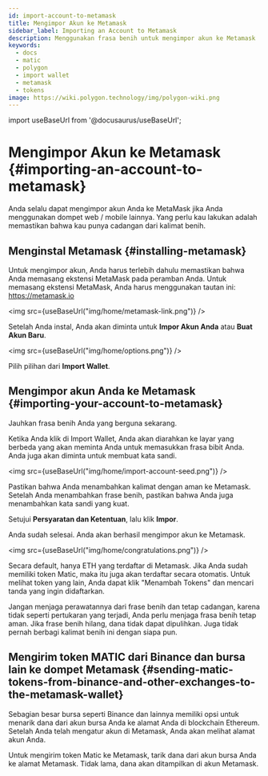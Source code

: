```yaml
---
id: import-account-to-metamask
title: Mengimpor Akun ke Metamask
sidebar_label: Importing an Account to Metamask
description: Menggunakan frasa benih untuk mengimpor akun ke Metamask
keywords:
  - docs
  - matic
  - polygon
  - import wallet
  - metamask
  - tokens
image: https://wiki.polygon.technology/img/polygon-wiki.png
---
```

import useBaseUrl from '@docusaurus/useBaseUrl';

# Mengimpor Akun ke Metamask {#importing-an-account-to-metamask}

Anda selalu dapat mengimpor akun Anda ke MetaMask jika Anda menggunakan dompet web / mobile lainnya. Yang perlu kau lakukan adalah memastikan bahwa kau punya cadangan dari kalimat benih.

## Menginstal Metamask {#installing-metamask}

Untuk mengimpor akun, Anda harus terlebih dahulu memastikan bahwa Anda memasang ekstensi MetaMask pada peramban Anda. Untuk memasang ekstensi MetaMask, Anda harus menggunakan tautan ini: https://metamask.io

<img src={useBaseUrl("img/home/metamask-link.png")} />

Setelah Anda instal, Anda akan diminta untuk **Impor Akun Anda** atau **Buat Akun Baru**.

<img src={useBaseUrl("img/home/options.png")} />

Pilih pilihan dari **Import Wallet**.

## Mengimpor akun Anda ke Metamask {#importing-your-account-to-metamask}

Jauhkan frasa benih Anda yang berguna sekarang.

Ketika Anda klik di Import Wallet, Anda akan diarahkan ke layar yang berbeda yang akan meminta Anda untuk memasukkan frasa bibit Anda. Anda juga akan diminta untuk membuat kata sandi.

<img src={useBaseUrl("img/home/import-account-seed.png")} />

Pastikan bahwa Anda menambahkan kalimat dengan aman ke Metamask. Setelah Anda menambahkan frase benih, pastikan bahwa Anda juga menambahkan kata sandi yang kuat.

Setujui **Persyaratan dan Ketentuan**, lalu klik **Impor**.

Anda sudah selesai. Anda akan berhasil mengimpor akun ke Metamask.

<img src={useBaseUrl("img/home/congratulations.png")} />

Secara default, hanya ETH yang terdaftar di Metamask. Jika Anda sudah memiliki token Matic, maka itu juga akan terdaftar secara otomatis. Untuk melihat token yang lain, Anda dapat klik "Menambah Tokens" dan mencari tanda yang ingin didaftarkan.

Jangan menjaga perawatannya dari frase benih dan tetap cadangan, karena tidak seperti pertukaran yang terjadi, Anda perlu menjaga frasa benih tetap aman. Jika frase benih hilang, dana tidak dapat dipulihkan. Juga tidak pernah berbagi kalimat benih ini dengan siapa pun.

## Mengirim token MATIC dari Binance dan bursa lain ke dompet Metamask {#sending-matic-tokens-from-binance-and-other-exchanges-to-the-metamask-wallet}

Sebagian besar bursa seperti Binance dan lainnya memiliki opsi untuk menarik dana dari akun bursa Anda ke alamat Anda di blockchain Ethereum. Setelah Anda telah mengatur akun di Metamask, Anda akan melihat alamat akun Anda.

Untuk mengirim token Matic ke Metamask, tarik dana dari akun bursa Anda ke alamat Metamask. Tidak lama, dana akan ditampilkan di akun Metamask.